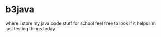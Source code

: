 # b3java
where i store my java code stuff for school feel free to look if it helps
I'm just testing things today
